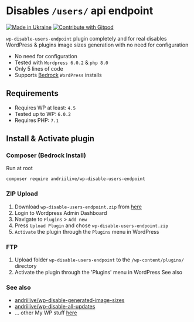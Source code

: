 # Disables `/users/` api endpoint

[![Made in Ukraine](https://img.shields.io/badge/made_in-ukraine-ffd700.svg?labelColor=0057b7)](https://stand-with-ukraine.pp.ua)
[![Contribute with Gitpod](https://img.shields.io/badge/Contribute%20with-Gitpod-908a85?logo=gitpod)](https://gitpod.io/#https://github.com/andriilive/wp-disable-users-endpoint)

`wp-disable-users-endpoint` plugin completely and for real disables WordPress &amp; plugins image sizes generation with no need for configuration

+  No need for configuration
+  Tested with `Wordpress 6.0.2` & `php 8.0`
+  Only 5 lines of code
+  Supports [Bedrock](https://roots.io/bedrock) `WordPress` installs

## Requirements

- Requires WP at least: `4.5`
- Tested up to WP: `6.0.2`
- Requires PHP: `7.1`

## Install & Activate plugin

### Composer (Bedrock Install)

Run at root

`composer require andriilive/wp-disable-users-endpoint`

### ZIP Upload

1. Download `wp-disable-users-endpoint.zip` from [here](https://github.com/andriilive/wp-disable-users-endpoint/archive/refs/tags/0.1.0.zip)
2. Login to Wordpress Admin Dashboard
2. Navigate to `Plugins` > `Add new`
3. Press `Upload Plugin` and chose `wp-disable-users-endpoint.zip`
2. `Activate` the plugin through the `Plugins` menu in WordPress

### FTP

1. Upload folder `wp-disable-users-endpoint` to the `/wp-content/plugins/` directory
2. Activate the plugin through the 'Plugins' menu in WordPress
   See also

### See also

- [andriilive/wp-disable-generated-image-sizes](https://github.com/andriilive/wp-disable-generated-image-sizes)
- [andriilive/wp-disable-all-updates](https://github.com/andriilive/wp-disable-all-updates)
- ... other My WP stuff [here](https://github.com/search?q=user%3Aandriilive+repo%3Awp+repo%3Awordpress&type=Repositories&ref=advsearch&l=&l=)
